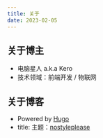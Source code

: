 ```yaml
---
title: 关于
date: 2023-02-05
---
```


## 关于博主

- 电脑星人 <span class="secondary" title="also known as">a.k.a</span> Kero
- 技术领域：前端开发 <span class="secondary mh-1">/</span> 物联网

## 关于博客

- Powered by <a href="https://gohugo.io/" target="_blank">Hugo</a> 
- title: 主题：<a href="https://github.com/Masellum/hugo-theme-nostyleplease" target="_blank">nostyleplease</a>

